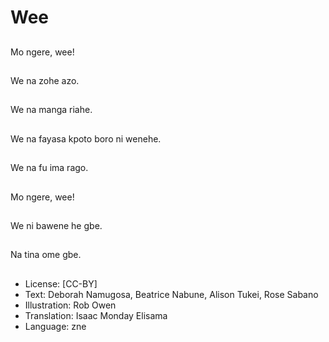 # Wee

##
Mo ngere, wee!

##
We na zohe azo.

##
We na manga riahe.

##
We na fayasa kpoto boro ni wenehe.

##
We na fu ima rago.

##
Mo ngere, wee!

##
We ni bawene he gbe.

##
Na tina ome gbe.

##
* License: [CC-BY]
* Text: Deborah Namugosa, Beatrice Nabune, Alison Tukei, Rose Sabano
* Illustration: Rob Owen
* Translation: Isaac Monday Elisama
* Language: zne
